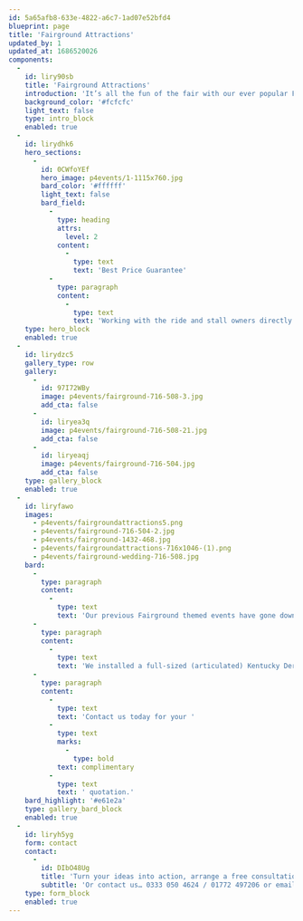 ```yaml
---
id: 5a65afb8-633e-4822-a6c7-1ad07e52bfd4
blueprint: page
title: 'Fairground Attractions'
updated_by: 1
updated_at: 1686520026
components:
  -
    id: liry90sb
    title: 'Fairground Attractions'
    introduction: 'It’s all the fun of the fair with our ever popular Fairground themed events. Let us take you back to your childhood for one night only! A favourite with clients looking for a novel and nostalgic way to ensure their guests are truly entertained throughout the day.'
    background_color: '#fcfcfc'
    light_text: false
    type: intro_block
    enabled: true
  -
    id: lirydhk6
    hero_sections:
      -
        id: 0CWfoYEf
        hero_image: p4events/1-1115x760.jpg
        bard_color: '#ffffff'
        light_text: false
        bard_field:
          -
            type: heading
            attrs:
              level: 2
            content:
              -
                type: text
                text: 'Best Price Guarantee'
          -
            type: paragraph
            content:
              -
                type: text
                text: 'Working with the ride and stall owners directly means that we can confidently guarantee the very best service at the most competitive price. You can’t say Fairer than that!'
    type: hero_block
    enabled: true
  -
    id: lirydzc5
    gallery_type: row
    gallery:
      -
        id: 97I72WBy
        image: p4events/fairground-716-508-3.jpg
        add_cta: false
      -
        id: liryea3q
        image: p4events/fairground-716-508-21.jpg
        add_cta: false
      -
        id: liryeaqj
        image: p4events/fairground-716-504.jpg
        add_cta: false
    type: gallery_block
    enabled: true
  -
    id: liryfawo
    images:
      - p4events/fairgroundattractions5.png
      - p4events/fairground-716-504-2.jpg
      - p4events/fairground-1432-468.jpg
      - p4events/fairgroundattractions-716x1046-(1).png
      - p4events/fairground-wedding-716-508.jpg
    bard:
      -
        type: paragraph
        content:
          -
            type: text
            text: 'Our previous Fairground themed events have gone down a storm! Particularly the Travel Councillors AGM at the ACC in Liverpool. This event was a Pier theme where the client wanted to recreate a fun fairground for all guests to enjoy after dinner.'
      -
        type: paragraph
        content:
          -
            type: text
            text: 'We installed a full-sized (articulated) Kentucky Derby, full-sized Dodgems (12-cars), and a delicious range of food stalls including French Crepes, Doughnuts and even a chocolate fountain. Proving no event or venue comes as too much of a challenge!'
      -
        type: paragraph
        content:
          -
            type: text
            text: 'Contact us today for your '
          -
            type: text
            marks:
              -
                type: bold
            text: complimentary
          -
            type: text
            text: ' quotation.'
    bard_highlight: '#e61e2a'
    type: gallery_bard_block
    enabled: true
  -
    id: liryh5yg
    form: contact
    contact:
      -
        id: DIbO48Ug
        title: 'Turn your ideas into action, arrange a free consultation'
        subtitle: 'Or contact us… 0333 050 4624 / 01772 497206 or email us: info@p4events.co.uk'
    type: form_block
    enabled: true
---
```


